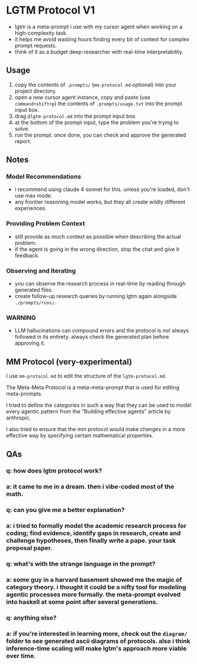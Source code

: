 # LGTM Protocol V1

- lgtm is a meta-prompt i use with my cursor agent when working on a high-complexity task.
- it helps me avoid wasting hours finding every bit of context for complex prompt requests.
- think of it as a budget deep-researcher with real-time interpretability.

## Usage

1. copy the contents of `.prompts/` (`mm-protocol.md` optional) into your project directory.
2. open a new cursor agent instance, copy and paste (use `command+shift+p`)
   the contents of `.prompts/usage.txt` into the prompt input box.
3. drag `@lgtm-protocol.md` into the prompt input box.
4. at the bottom of the prompt input, type the problem you're trying to solve.
5. run the prompt. once done, you can check and approve the generated report.

## Notes 

### Model Recommendations

- i recommend using claude 4 sonnet for this. unless you're loaded, don't use max mode.
- any frontier reasoning model works, but they all create wildly different experiences.

### Providing Problem Context

- still provide as much context as possible when describing the actual problem.
- if the agent is going in the wrong direction, stop the chat and give it feedback.

### Observing and Iterating

- you can observe the research process in real-time by reading through generated files.
- create follow-up research queries by running lgtm again alongside `./prompts/runs/`.

### WARNING

- LLM hallucinations can compound errors and the protocol is not always followed in its entirety. always check the generated plan before approving it.


## MM Protocol (very-experimental)

I use `mm-protocol.md` to edit the structure of the `lgtm-protocol.md`.

The Meta-Meta Protocol is a meta-meta-prompt that is used for editing meta-prompts.

I tried to define the categories in such a way that they can be used to model every agentic pattern from the "Building effective agents" article by anthropic.

I also tried to ensure that the mm protocol would make changes in a more effective way by specifying certain mathematical properties.

## QAs

### q: how does lgtm protocol work?

### a: it came to me in a dream. then i vibe-coded most of the math.

### q: can you give me a better explanation?

### a: i tried to formally model the academic research process for coding; find evidence, identify gaps in research, create and challenge hypotheses, then finally write a pape. your task proposal paper.

### q: what's with the strange language in the prompt?

### a: some guy in a harvard basement showed me the magic of category theory. i thought it could be a nifty tool for modeling agentic processes more formally. the meta-prompt evolved into haskell at some point after several generations.

### q: anything else?

### a: if you're interested in learning more, check out the `diagram/` folder to see generated ascii diagrams of protocols. also i think inference-time scaling will make lgtm's approach more viable over time.
